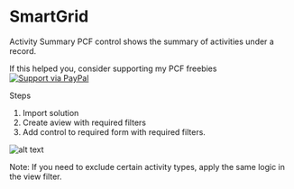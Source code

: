 # SmartGrid
Activity Summary PCF control shows the summary of activities under a record.

If this helped you, consider supporting my PCF freebies [![Support via PayPal](https://cdn.rawgit.com/twolfson/paypal-github-button/1.0.0/dist/button.svg)](https://paypal.me/nijojosephraju?locale.x=en_GB)

Steps
1. Import solution 
2. Create aview with required filters
3. Add control to required form with required filters.

![alt text](https://media.giphy.com/media/QADVbRD1qq1guHT8T9/giphy.gif)

Note: If you need to exclude certain activity types, apply the same logic in the view filter.
